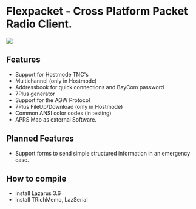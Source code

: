 # Flexpacket - Cross Platform Packet Radio Client.

[![](https://www.paypalobjects.com/en_US/i/btn/btn_donateCC_LG.gif)](https://www.paypal.com/donate/?hosted_button_id=H553XE4QJ9GJ8)

## Features

- Support for Hostmode TNC's 
- Multichannel (only in Hostmode) 
- Addressbook for quick connections and BayCom password
- 7Plus generator
- Support for the AGW Protocol 
- 7Plus FileUp/Download (only in Hostmode) 
- Common ANSI color codes (in testing)
- APRS Map as external Software.

## Planned Features

- Support forms to send simple structured information in an emergency case. 

## How to compile

- Install Lazarus 3.6
- Install TRichMemo, LazSerial


